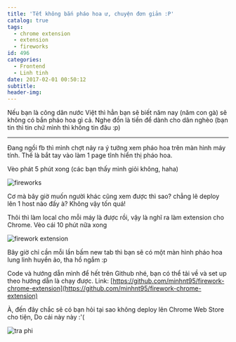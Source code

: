 ```yaml
---
title: 'Tết không bắn pháo hoa ư, chuyện đơn giản :P'
catalog: true
tags:
  - chrome extension
  - extension
  - fireworks
id: 496
categories:
  - Frontend
  - Linh tinh
date: 2017-02-01 00:50:12
subtitle:
header-img:
---
```


Nếu bạn là công dân nước Việt thì hẳn bạn sẽ biết năm nay (năm con gà) sẽ không có bắn pháo hoa gì cả. Nghe đồn là tiền để dành cho dân nghèo (bạn tin thì tin chứ mình thì không tin đâu :p)

<!--more-->

* * *

Đang ngồi fb thì mình chợt nảy ra ý tưởng xem pháo hoa trên màn hình máy tính. Thế là bắt tay vào làm 1 page tĩnh hiển thị pháo hoa.

Vèo phát 5 phút xong (các bạn thấy mình giỏi không, haha)

![fireworks](http://blogk.xyz/wp-content/uploads/2017/02/screenshot.png)

Cơ mà bây giờ muốn người khác cũng xem được thì sao? chẳng lẽ deploy lên 1 host nào đấy à? Không vậy tốn quá!

Thôi thì làm local cho mỗi máy là được rồi, vậy là nghĩ ra làm extension cho Chrome.
Vèo cái 10 phút nữa xong

![firework extension](http://blogk.xyz/wp-content/uploads/2017/02/extension.png)

Bây giờ chỉ cần mỗi lần bấm new tab thì bạn sẽ có một màn hình pháo hoa lung linh huyền ảo, tha hồ ngắm :p

Code và hướng dẫn mình để hết trên Github nhé, bạn có thể tải về và set up theo hướng dẫn là chạy được.
Link: [https://github.com/minhnt95/firework-chrome-extension](https://github.com/minhnt95/firework-chrome-extension)

À, đến đây chắc sẽ có bạn hỏi tại sao không deploy lên Chrome Web Store cho tiện,
Do cái này này :'(

![tra phi](http://blogk.xyz/wp-content/uploads/2017/02/tra-phi.png)